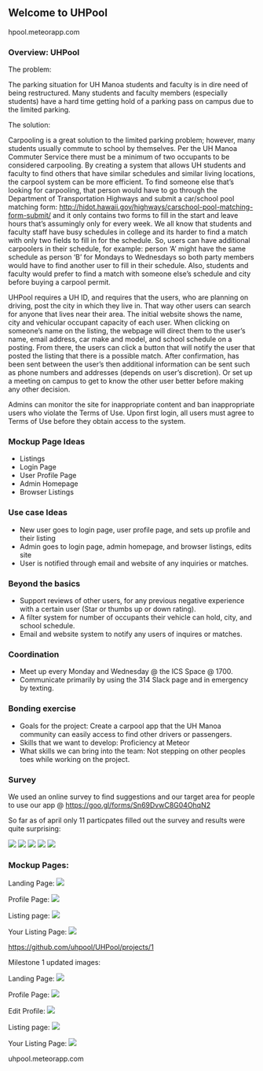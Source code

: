 ## Welcome to UHPool

hpool.meteorapp.com

### Overview: UHPool

The problem:

The parking situation for UH Manoa students and faculty is in dire need of being restructured. Many students and faculty members (especially students) have a hard time getting hold of a parking pass on campus due to the limited parking.

The solution:

Carpooling is a great solution to the limited parking problem; however, many students usually commute to school by themselves. Per the UH Manoa Commuter Service there must be a minimum of two occupants to be considered carpooling. By creating a system that allows UH students and faculty to find others that have similar schedules and similar living locations, the carpool system can be more efficient. To find someone else that’s looking for carpooling, that person would have to go through the Department of Transportation Highways and submit a car/school pool matching form: http://hidot.hawaii.gov/highways/carschool-pool-matching-form-submit/ and it only contains two forms to fill in the start and leave hours that’s assumingly only for every week. We all know that students and faculty staff have busy schedules in college and its harder to find a match with only two fields to fill in for the schedule. So, users can have additional carpoolers in their schedule, for example: person ‘A’ might have the same schedule as person ‘B’ for Mondays to Wednesdays so both party members would have to find another user to fill in their schedule. Also, students and faculty would prefer to find a match with someone else’s schedule and city before buying a carpool permit.

UHPool requires a UH ID, and requires that the users, who are planning on driving, post the city in which they live in. That way other users can search for anyone that lives near their area. The initial website shows the name, city and vehicular occupant capacity of each user. When clicking on someone’s name on the listing, the webpage will direct them to the user’s name, email address, car make and model, and school schedule on a posting. From there, the users can click a button that will notify the user that posted the listing that there is a possible match. After confirmation, has been sent between the user’s then additional information can be sent such as phone numbers and addresses (depends on user’s discretion). Or set up a meeting on campus to get to know the other user better before making any other decision.

Admins can monitor the site for inappropriate content and ban inappropriate users who violate the Terms of Use. Upon first login, all users must agree to Terms of Use before they obtain access to the system.

### Mockup Page Ideas

- Listings
- Login Page
- User Profile Page
- Admin Homepage
- Browser Listings

### Use case Ideas

- New user goes to login page, user profile page, and sets up profile and their listing
- Admin goes to login page, admin homepage, and browser listings, edits site
- User is notified through email and website of any inquiries or matches.

### Beyond the basics

- Support reviews of other users, for any previous negative experience with a certain user (Star or thumbs up or down rating).
- A filter system for number of occupants their vehicle can hold, city, and school schedule.
- Email and website system to notify any users of inquires or matches.

### Coordination
- Meet up every Monday and Wednesday @ the ICS Space @ 1700.
- Communicate primarily by using the 314 Slack page and in emergency by texting.

### Bonding exercise

- Goals for the project: Create a carpool app that the UH Manoa community can easily access to find other drivers or passengers. 
- Skills that we want to develop: Proficiency at Meteor
- What skills we can bring into the team: Not stepping on other peoples toes while working on the project. 

### Survey
We used an online survey to find suggestions and our target area for people to use our app @ https://goo.gl/forms/Sn69DvwC8G04OhqN2

So far as of april only 11 particpates filled out the survey and results were quite surprising:


<img class="ui image" src="../images/pool survey 1.JPG">

<img class="ui image" src="../images/pool survey 2.JPG">

<img class="ui image" src="../images/pool survey 3.JPG">

<img class="ui image" src="../images/pool survey 4.JPG">

<img class="ui image" src="../images/pool survey 5.JPG">

### Mockup Pages:

Landing Page:
<img class="ui image" src="/images/landing.png">

Profile Page:
<img class="ui image" src="/images/profile-page.png">

Listing page:
<img class="ui image" src="/images/listings-page.png">

Your Listing Page:
<img class="ui image" src="/images/yourListings.png">

https://github.com/uhpool/UHPool/projects/1

Milestone 1 updated images:

Landing Page:
<img class="ui image" src="/images/landings.png">

Profile Page:
<img class="ui image" src="/images/profile.png">

Edit Profile:
<img class="ui image" src="/images/edit.png">

Listing page:
<img class="ui image" src="/images/listings.png">

Your Listing Page:
<img class="ui image" src="/images/mylistings.png">

uhpool.meteorapp.com
